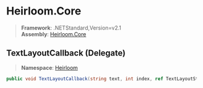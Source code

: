 # Heirloom.Core

> **Framework**: .NETStandard,Version=v2.1  
> **Assembly**: [Heirloom.Core][0]

## TextLayoutCallback (Delegate)

> **Namespace**: [Heirloom][0]

```cs
public void TextLayoutCallback(string text, int index, ref TextLayoutState state)
```

[0]: ../../Heirloom.Core.md
